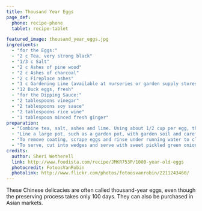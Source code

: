 ```yaml
---
title: Thousand Year Eggs
page_def:
  phone: recipe-phone
  tablet: recipe-tablet

featured_image: thousand_year_eggs.jpg
ingredients:
  - "for the Eggs:"
  - "2 c Tea, very strong black"
  - "1/3 c Salt"
  - "2 c Ashes of pine wood"
  - "2 c Ashes of charcoal"
  - "2 c Fireplace ashes"
  - "1 c Gardening Lime (available at nurseries or garden supply stores)"
  - "12 Duck eggs, fresh"
  - "for the Dipping Sauce:"
  - "2 tablespoons vinegar"
  - "2 tablespoons soy sauce"
  - "2 tablespoons rice wine"
  - "1 tablespoon minced fresh ginger"
preparation:
  - "Combine tea, salt, ashes and lime. Using about 1/2 cup per egg, thickly coat each egg completely with the clay-like mixture."
  - "Line a large pot, such as a garden pot, with garden soil and carefully lay coated eggs on top. Cover with more soil and place pot in a cool dark place. Allow to cure for 100 days."
  - "To remove coating, scrape eggs and rinse under running water to clean thoroughly. Crack lightly and remove shells. The whites of the egg will appear a grayish, translucent color and have a gelatinous texture. When sliced, the yolk will be a grayish-green color."
  - "To serve, cut into wedges and serve with sweet pickled green onions or sweet pickled vegetables and the dipping sauce."
credits:
  author: Sheri Wetherell
  link: http://www.foodista.com/recipe/JMKR753P/1000-year-old-eggs
  photocredit: FotoosVanRobin
  photolink: http://www.flickr.com/photos/fotoosvanrobin/2211243460/
---
```


These Chinese delicacies are often called thousand-year eggs, even though the preserving process takes only 100 days. They can also be purchased in Asian markets.
